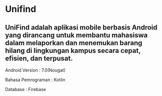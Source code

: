 # Unifind 

UniFind adalah aplikasi mobile berbasis Android yang dirancang untuk membantu mahasiswa dalam melaporkan dan menemukan barang hilang di lingkungan kampus secara cepat, efisien, dan terpusat.
------------------------------------------

Android Version : 7.0(Nougat)  

Bahasa Pemrograman : Kotlin  

Database : Firebase
